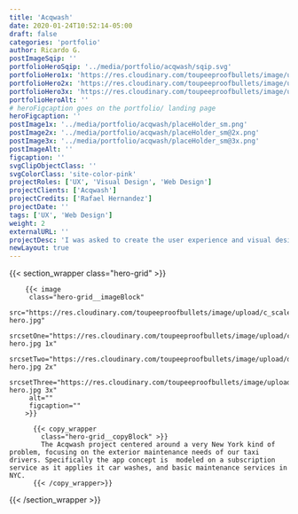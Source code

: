 ```yaml
---
title: 'Acqwash'
date: 2020-01-24T10:52:14-05:00
draft: false
categories: 'portfolio'
author: Ricardo G.
postImageSqip: ''
portfolioHeroSqip: '../media/portfolio/acqwash/sqip.svg'
portfolioHero1x: 'https://res.cloudinary.com/toupeeproofbullets/image/upload/c_scale,q_80,w_1280/v1580149839/acqwash/acqwash-hero.jpg'
portfolioHero2x: 'https://res.cloudinary.com/toupeeproofbullets/image/upload/c_scale,dpr_2.0,q_80,w_1280/v1580149839/acqwash/acqwash-hero.jpg'
portfolioHero3x: 'https://res.cloudinary.com/toupeeproofbullets/image/upload/c_scale,dpr_3.0,q_80,w_1280/v1580149839/acqwash/acqwash-hero.jpg'
portfolioHeroAlt: ''
# heroFigcaption goes on the portfolio/ landing page
heroFigcaption: ''
postImage1x: '../media/portfolio/acqwash/placeHolder_sm.png'
postImage2x: '../media/portfolio/acqwash/placeHolder_sm@2x.png'
postImage3x: '../media/portfolio/acqwash/placeHolder_sm@3x.png'
postImageAlt: ''
figcaption: ''
svgClipObjectClass: ''
svgColorClass: 'site-color-pink'
projectRoles: ['UX', 'Visual Design', 'Web Design']
projectClients: ['Acqwash']
projectCredits: ['Rafael Hernandez']
projectDate: ''
tags: ['UX', 'Web Design']
weight: 2
externalURL: ''
projectDesc: 'I was asked to create the user experience and visual design for this burgeoning startup. '
newLayout: true
---
```


{{< section_wrapper class="hero-grid" >}}

        {{< image
         class="hero-grid__imageBlock"
         src="https://res.cloudinary.com/toupeeproofbullets/image/upload/c_scale,q_80,w_1280/v1580149839/acqwash/acqwash-hero.jpg"
         srcsetOne="https://res.cloudinary.com/toupeeproofbullets/image/upload/c_scale,q_80,w_1280/v1580149839/acqwash/acqwash-hero.jpg 1x"
         srcsetTwo="https://res.cloudinary.com/toupeeproofbullets/image/upload/dpr_2.0,q_80/v1580149839/acqwash/acqwash-hero.jpg 2x"
         srcsetThree="https://res.cloudinary.com/toupeeproofbullets/image/upload/dpr_3.0,q_80/v1580149839/acqwash/acqwash-hero.jpg 3x"
         alt=""
         figcaption=""
        >}}

          {{< copy_wrapper
            class="hero-grid__copyBlock" >}}
            The Acqwash project centered around a very New York kind of problem, focusing on the exterior maintenance needs of our taxi drivers. Specifically the app concept is  modeled on a subscription service as it applies it car washes, and basic maintenance services in NYC.
          {{< /copy_wrapper>}}
{{< /section_wrapper >}}
